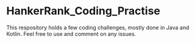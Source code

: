 # HankerRank_Coding_Practise

This respository holds a few coding challenges, mostly done in Java and Kotlin. Feel free to use and comment on any issues.
